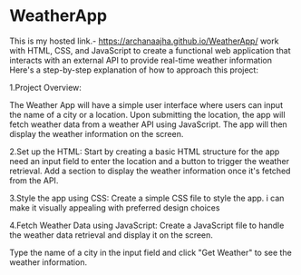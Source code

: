 # WeatherApp
This is my hosted link.-  https://archanaajha.github.io/WeatherApp/
work with HTML, CSS, and JavaScript to create a functional web application that interacts with an external API to provide real-time weather information
Here's a step-by-step explanation of how to approach this project:

1.Project Overview:

The Weather App will have a simple user interface where users can input the name of a city or a location.
Upon submitting the location, the app will fetch weather data from a weather API using JavaScript.
The app will then display the weather information on the screen.

2.Set up the HTML:
Start by creating a basic HTML structure for the app need an input field to enter the location and a button to trigger the weather retrieval.
Add a section to display the weather information once it's fetched from the API.

3.Style the app using CSS:
Create a simple CSS file to style the app. i can make it visually appealing with  preferred design choices

4.Fetch Weather Data using JavaScript:
Create a JavaScript file to handle the weather data retrieval and display it on the screen.


Type the name of a city in the input field and click "Get Weather" to see the weather information.
